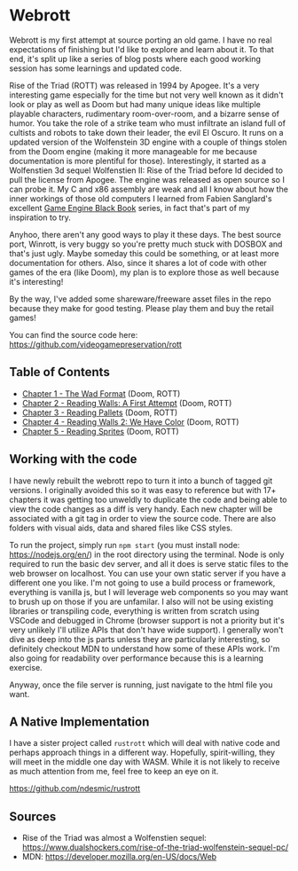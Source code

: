 Webrott
=======

Webrott is my first attempt at source porting an old game.  I have no real expectations of finishing but I'd like to explore and learn about it.  To that end, it's split up like a series of blog posts where each good working session has some learnings and updated code.

Rise of the Triad (ROTT) was released in 1994 by Apogee.  It's a very interesting game especially for the time but not very well known as it didn't look or play as well as Doom but had many unique ideas like multiple playable characters, rudimentary room-over-room, and a bizarre sense of humor.  You take the role of a strike team who must infiltrate an island full of cultists and robots to take down their leader, the evil El Oscuro.  It runs on a updated version of the Wolfenstein 3D engine with a couple of things stolen from the Doom engine (making it more manageable for me because documentation is more plentiful for those).  Interestingly, it started as a Wolfenstien 3d sequel Wolfenstien II: Rise of the Triad before Id decided to pull the license from Apogee.  The engine was released as open source so I can probe it. My C and x86 assembly are weak and all I know about how the inner workings of those old computers I learned from Fabien Sanglard's excellent [Game Engine Black Book](https://www.amazon.com/Game-Engine-Black-Book-DOOM/dp/1099819776) series, in fact that's part of my inspiration to try.

Anyhoo, there aren't any good ways to play it these days. The best source port, Winrott, is very buggy so you're pretty much stuck with DOSBOX and that's just ugly.  Maybe someday this could be something, or at least more documentation for others.  Also, since it shares a lot of code with other games of the era (like Doom), my plan is to explore those as well because it's interesting!

By the way, I've added some shareware/freeware asset files in the repo because they make for good testing.  Please play them and buy the retail games!

You can find the source code here: https://github.com/videogamepreservation/rott

Table of Contents
-----------------

- [Chapter 1 - The Wad Format](1-wad.md) (Doom, ROTT)
- [Chapter 2 - Reading Walls: A First Attempt](2-walls.md) (Doom, ROTT)
- [Chapter 3 - Reading Pallets](3-pallets.md) (Doom, ROTT)
- [Chapter 4 - Reading Walls 2: We Have Color](4-walls2.md) (Doom, ROTT)
- [Chapter 5 - Reading Sprites](5-sprites.md) (Doom, ROTT)

Working with the code
---------------------

I have newly rebuilt the webrott repo to turn it into a bunch of tagged git versions.  I originally avoided this so it was easy to reference but with 17+ chapters it was getting too unweldly to duplicate the code and being able to view the code changes as a diff is very handy.  Each new chapter will be associated with a git tag in order to view the source code. There are also folders with visual aids, data and shared files like CSS styles.

To run the project, simply run `npm start` (you must install node: https://nodejs.org/en/) in the root directory using the terminal. Node is only required to run the basic dev server, and all it does is serve static files to the web browser on localhost. You can use your own static server if you have a different one you like. I'm not going to use a build process or framework, everything is vanilla js, but I will leverage web components so you may want to brush up on those if you are unfamilar.  I also will not be using existing libraries or transpiling code, everything is written from scratch using VSCode and debugged in Chrome (browser support is not a priority but it's very unlikely I'll utilize APIs that don't have wide support). I generally won't dive as deep into the js parts unless they are particularly interesting, so definitely checkout MDN to understand how some of these APIs work. I'm also going for readability over performance because this is a learning exercise. 

Anyway, once the file server is running, just navigate to the html file you want.

A Native Implementation
-----------------------

I have a sister project called `rustrott` which will deal with native code and perhaps approach things in a different way.  Hopefully, spirit-willing, they will meet in the middle one day with WASM.  While it is not likely to receive as much attention from me, feel free to keep an eye on it.

https://github.com/ndesmic/rustrott


Sources
-------

- Rise of the Triad was almost a Wolfenstien sequel: https://www.dualshockers.com/rise-of-the-triad-wolfenstein-sequel-pc/
- MDN: https://developer.mozilla.org/en-US/docs/Web